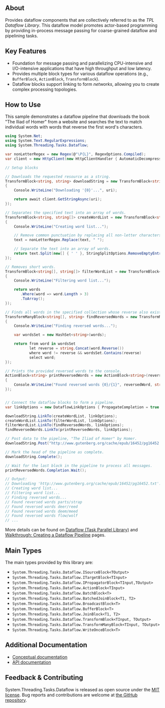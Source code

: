 ## About

<!-- A description of the package and where one can find more documentation -->

Provides dataflow components that are collectively referred to as the *TPL Dataflow Library*.
This dataflow model promotes actor-based programming by providing in-process message passing for coarse-grained dataflow and pipelining tasks.

## Key Features

<!-- The key features of this package -->

* Foundation for message passing and parallelizing CPU-intensive and I/O-intensive applications that have high throughput and low latency.
* Provides multiple block types for various dataflow operations (e.g., `BufferBlock`, `ActionBlock`, `TransformBlock`).
* Dataflow blocks support linking to form *networks*, allowing you to create complex processing topologies.

## How to Use

<!-- A compelling example on how to use this package with code, as well as any specific guidelines for when to use the package -->

This sample demonstrates a dataflow pipeline that downloads the book "The Iliad of Homer" from a website and searches the text to match individual words with words that reverse the first word's characters.

```csharp
using System.Net;
using System.Text.RegularExpressions;
using System.Threading.Tasks.Dataflow;

var nonLetterRegex = new Regex(@"\P{L}", RegexOptions.Compiled);
var client = new HttpClient(new HttpClientHandler { AutomaticDecompression = DecompressionMethods.GZip });

// Setup blocks

// Downloads the requested resource as a string.
TransformBlock<string, string> downloadString = new TransformBlock<string, string>(async uri =>
{
    Console.WriteLine("Downloading '{0}'...", uri);

    return await client.GetStringAsync(uri);
});

// Separates the specified text into an array of words.
TransformBlock<string, string[]> createWordList = new TransformBlock<string, string[]>(text =>
{
    Console.WriteLine("Creating word list...");

    // Remove common punctuation by replacing all non-letter characters with a space character.
    text = nonLetterRegex.Replace(text, " ");

    // Separate the text into an array of words.
    return text.Split(new[] { ' ' }, StringSplitOptions.RemoveEmptyEntries);
});

// Removes short words.
TransformBlock<string[], string[]> filterWordList = new TransformBlock<string[], string[]>(words =>
{
    Console.WriteLine("Filtering word list...");

    return words
       .Where(word => word.Length > 3)
       .ToArray();
});

// Finds all words in the specified collection whose reverse also exists in the collection.
TransformManyBlock<string[], string> findReversedWords = new TransformManyBlock<string[], string>(words =>
{
    Console.WriteLine("Finding reversed words...");

    var wordsSet = new HashSet<string>(words);

    return from word in wordsSet
           let reverse = string.Concat(word.Reverse())
           where word != reverse && wordsSet.Contains(reverse)
           select word;
});

// Prints the provided reversed words to the console.
ActionBlock<string> printReversedWords = new ActionBlock<string>(reversedWord =>
{
    Console.WriteLine("Found reversed words {0}/{1}", reversedWord, string.Concat(reversedWord.Reverse()));
});


// Connect the dataflow blocks to form a pipeline.
var linkOptions = new DataflowLinkOptions { PropagateCompletion = true };

downloadString.LinkTo(createWordList, linkOptions);
createWordList.LinkTo(filterWordList, linkOptions);
filterWordList.LinkTo(findReversedWords, linkOptions);
findReversedWords.LinkTo(printReversedWords, linkOptions);

// Post data to the pipeline, "The Iliad of Homer" by Homer.
downloadString.Post("http://www.gutenberg.org/cache/epub/16452/pg16452.txt");

// Mark the head of the pipeline as complete.
downloadString.Complete();

// Wait for the last block in the pipeline to process all messages.
printReversedWords.Completion.Wait();

// Output:
// Downloading 'http://www.gutenberg.org/cache/epub/16452/pg16452.txt'...
// Creating word list...
// Filtering word list...
// Finding reversed words...
// Found reversed words parts/strap
// Found reversed words deer/reed
// Found reversed words deem/meed
// Found reversed words flow/wolf
// ...

```

More details can be found on [Dataflow (Task Parallel Library)](https://learn.microsoft.com/dotnet/standard/parallel-programming/dataflow-task-parallel-library) and [Walkthrough: Creating a Dataflow Pipeline](https://learn.microsoft.com/dotnet/standard/parallel-programming/walkthrough-creating-a-dataflow-pipeline) pages.

## Main Types

<!-- The main types provided in this library -->

The main types provided by this library are:

* `System.Threading.Tasks.Dataflow.ISourceBlock<TOutput>`
* `System.Threading.Tasks.Dataflow.ITargetBlock<TInput>`
* `System.Threading.Tasks.Dataflow.IPropagatorBlock<TInput,TOutput>`
* `System.Threading.Tasks.Dataflow.ActionBlock<TInput>`
* `System.Threading.Tasks.Dataflow.BatchBlock<T>`
* `System.Threading.Tasks.Dataflow.BatchedJoinBlock<T1, T2>`
* `System.Threading.Tasks.Dataflow.BroadcastBlock<T>`
* `System.Threading.Tasks.Dataflow.BufferBlock<T>`
* `System.Threading.Tasks.Dataflow.JoinBlock<T1, T2>`
* `System.Threading.Tasks.Dataflow.TransformBlock<TInput, TOutput>`
* `System.Threading.Tasks.Dataflow.TransformManyBlock<TInput, TOutput>`
* `System.Threading.Tasks.Dataflow.WriteOnceBlock<T>`

## Additional Documentation

<!-- Links to further documentation. Remove conceptual documentation if not available for the library. -->

* [Conceptual documentation](https://learn.microsoft.com/dotnet/standard/parallel-programming/dataflow-task-parallel-library)
* [API documentation](https://learn.microsoft.com/dotnet/api/system.threading.tasks.dataflow)

## Feedback & Contributing

<!-- How to provide feedback on this package and contribute to it -->

System.Threading.Tasks.Dataflow is released as open source under the [MIT license](https://licenses.nuget.org/MIT). Bug reports and contributions are welcome at [the GitHub repository](https://github.com/dotnet/runtime).
